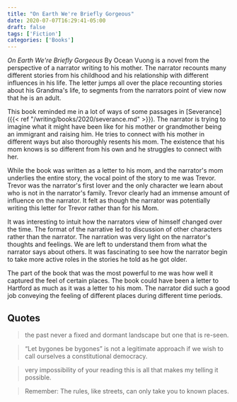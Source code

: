```yaml
---
title: "On Earth We're Briefly Gorgeous"
date: 2020-07-07T16:29:41-05:00
draft: false
tags: ['Fiction']
categories: ['Books']
---
```


*On Earth We're Briefly Gorgeous* By Ocean Vuong is a novel from the perspective of a narrator writing to his mother. The narrator recounts many different stories from his childhood and his relationship with different influences in his life. The letter jumps all over the place recounting stories about his Grandma's life, to segments from the narrators point of view now that he is an adult.

This book reminded me in a lot of ways of some passages in [Severance]({{< ref  "/writing/books/2020/severance.md"  >}}). The narrator is trying to imagine what it might have been like for his mother or grandmother being an immigrant and raising him. He tries to connect with his mother in different ways but also thoroughly resents his mom. The existence that his mom knows is so different from his own and he struggles to connect with her.

While the book was written as a letter to his mom, and the narrator's mom underlies the entire story, the vocal point of the story to me was Trevor. Trevor was the narrator's first lover and the only character we learn about who is not in the narrator's family. Trevor clearly had an immense amount of influence on the narrator. It felt as though the narrator was potentially writing this letter for Trevor rather than for his Mom.

It was interesting to intuit how the narrators view of himself changed over the time. The format of the narrative led to discussion of other characters rather than the narrator. The narration was very light on the narrator's thoughts and feelings. We are left to understand them from what the narrator says about others. It was fascinating to see how the narrator begin to take more active roles in the stories he told as he got older.

The part of the book that was the most powerful to me was how well it captured the feel of certain places. The book could have been a letter to Hartford as much as it was a letter to his mom. The narrator did such a good job conveying the feeling of different places during different time periods.

## Quotes

>  the past never a fixed and dormant landscape but one that is re-seen.

<!-- -->

> “Let bygones be bygones” is not a legitimate approach if we wish to call ourselves a constitutional democracy.

<!-- -->

> very impossibility of your reading this is all that makes my telling it possible.

<!-- -->

> Remember: The rules, like streets, can only take you to known places.
